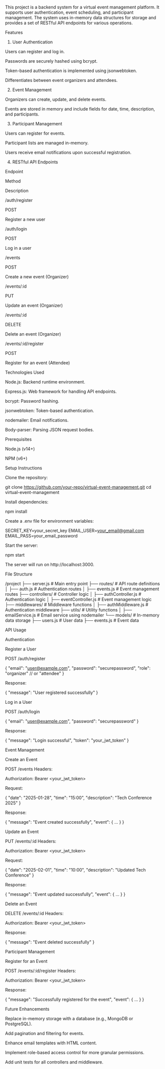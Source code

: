 This project is a backend system for a virtual event management platform. It supports user authentication, event scheduling, and participant management. The system uses in-memory data structures for storage and provides a set of RESTful API endpoints for various operations.

Features

1. User Authentication

Users can register and log in.

Passwords are securely hashed using bcrypt.

Token-based authentication is implemented using jsonwebtoken.

Differentiates between event organizers and attendees.

2. Event Management

Organizers can create, update, and delete events.

Events are stored in memory and include fields for date, time, description, and participants.

3. Participant Management

Users can register for events.

Participant lists are managed in-memory.

Users receive email notifications upon successful registration.

4. RESTful API Endpoints

Endpoint

Method

Description

/auth/register

POST

Register a new user

/auth/login

POST

Log in a user

/events

POST

Create a new event (Organizer)

/events/:id

PUT

Update an event (Organizer)

/events/:id

DELETE

Delete an event (Organizer)

/events/:id/register

POST

Register for an event (Attendee)

Technologies Used

Node.js: Backend runtime environment.

Express.js: Web framework for handling API endpoints.

bcrypt: Password hashing.

jsonwebtoken: Token-based authentication.

nodemailer: Email notifications.

Body-parser: Parsing JSON request bodies.

Prerequisites

Node.js (v14+)

NPM (v6+)

Setup Instructions

Clone the repository:

git clone https://github.com/your-repo/virtual-event-management.git
cd virtual-event-management

Install dependencies:

npm install

Create a .env file for environment variables:

SECRET_KEY=your_secret_key
EMAIL_USER=your_email@gmail.com
EMAIL_PASS=your_email_password

Start the server:

npm start

The server will run on http://localhost:3000.

File Structure

/project
├── server.js                # Main entry point
├── routes/                  # API route definitions
│   ├── auth.js              # Authentication routes
│   ├── events.js            # Event management routes
├── controllers/             # Controller logic
│   ├── authController.js    # Authentication logic
│   ├── eventController.js   # Event management logic
├── middlewares/             # Middleware functions
│   ├── authMiddleware.js    # Authentication middleware
├── utils/                   # Utility functions
│   ├── emailService.js      # Email service using nodemailer
└── models/                  # In-memory data storage
    ├── users.js             # User data
    ├── events.js            # Event data

API Usage

Authentication

Register a User

POST /auth/register

{
  "email": "user@example.com",
  "password": "securepassword",
  "role": "organizer" // or "attendee"
}

Response:

{
  "message": "User registered successfully"
}

Log in a User

POST /auth/login

{
  "email": "user@example.com",
  "password": "securepassword"
}

Response:

{
  "message": "Login successful",
  "token": "your_jwt_token"
}

Event Management

Create an Event

POST /events
Headers:

Authorization: Bearer <your_jwt_token>

Request:

{
  "date": "2025-01-28",
  "time": "15:00",
  "description": "Tech Conference 2025"
}

Response:

{
  "message": "Event created successfully",
  "event": { ... }
}

Update an Event

PUT /events/:id
Headers:

Authorization: Bearer <your_jwt_token>

Request:

{
  "date": "2025-02-01",
  "time": "10:00",
  "description": "Updated Tech Conference"
}

Response:

{
  "message": "Event updated successfully",
  "event": { ... }
}

Delete an Event

DELETE /events/:id
Headers:

Authorization: Bearer <your_jwt_token>

Response:

{
  "message": "Event deleted successfully"
}

Participant Management

Register for an Event

POST /events/:id/register
Headers:

Authorization: Bearer <your_jwt_token>

Response:

{
  "message": "Successfully registered for the event",
  "event": { ... }
}

Future Enhancements

Replace in-memory storage with a database (e.g., MongoDB or PostgreSQL).

Add pagination and filtering for events.

Enhance email templates with HTML content.

Implement role-based access control for more granular permissions.

Add unit tests for all controllers and middleware.